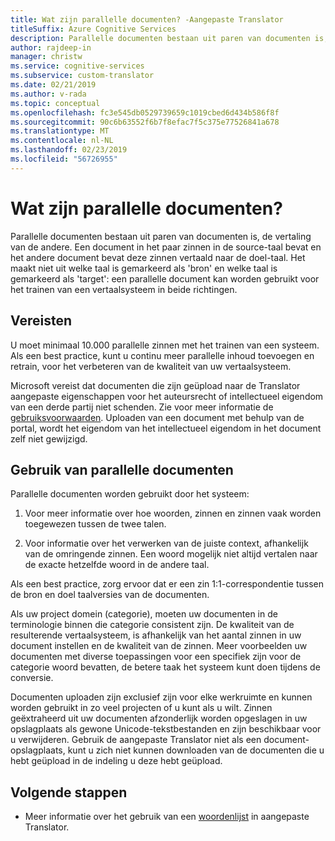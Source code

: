 ```yaml
---
title: Wat zijn parallelle documenten? -Aangepaste Translator
titleSuffix: Azure Cognitive Services
description: Parallelle documenten bestaan uit paren van documenten is, de vertaling van de andere. Een document in het paar zinnen in de source-taal bevat en het andere document bevat deze zinnen vertaald naar de doel-taal.
author: rajdeep-in
manager: christw
ms.service: cognitive-services
ms.subservice: custom-translator
ms.date: 02/21/2019
ms.author: v-rada
ms.topic: conceptual
ms.openlocfilehash: fc3e545db0529739659c1019cbed6d434b586f8f
ms.sourcegitcommit: 90c6b63552f6b7f8efac7f5c375e77526841a678
ms.translationtype: MT
ms.contentlocale: nl-NL
ms.lasthandoff: 02/23/2019
ms.locfileid: "56726955"
---
```

# <a name="what-are-parallel-documents"></a>Wat zijn parallelle documenten?

Parallelle documenten bestaan uit paren van documenten is, de vertaling van de andere. Een document in het paar zinnen in de source-taal bevat en het andere document bevat deze zinnen vertaald naar de doel-taal.
Het maakt niet uit welke taal is gemarkeerd als 'bron' en welke taal is gemarkeerd als 'target': een parallelle document kan worden gebruikt voor het trainen van een vertaalsysteem in beide richtingen.

## <a name="requirements"></a>Vereisten

U moet minimaal 10.000 parallelle zinnen met het trainen van een systeem. Als een best practice, kunt u continu meer parallelle inhoud toevoegen en retrain, voor het verbeteren van de kwaliteit van uw vertaalsysteem.

Microsoft vereist dat documenten die zijn geüpload naar de Translator aangepaste eigenschappen voor het auteursrecht of intellectueel eigendom van een derde partij niet schenden. Zie voor meer informatie de [gebruiksvoorwaarden](https://azure.microsoft.com/support/legal/cognitive-services-terms/).
Uploaden van een document met behulp van de portal, wordt het eigendom van het intellectueel eigendom in het document zelf niet gewijzigd.

## <a name="use-of-parallel-documents"></a>Gebruik van parallelle documenten

Parallelle documenten worden gebruikt door het systeem:

1.  Voor meer informatie over hoe woorden, zinnen en zinnen vaak worden toegewezen tussen de twee talen.

2.  Voor informatie over het verwerken van de juiste context, afhankelijk van de omringende zinnen. Een woord mogelijk niet altijd vertalen naar de exacte hetzelfde woord in de andere taal.

Als een best practice, zorg ervoor dat er een zin 1:1-correspondentie tussen de bron en doel taalversies van de documenten.

Als uw project domein (categorie), moeten uw documenten in de terminologie binnen die categorie consistent zijn. De kwaliteit van de resulterende vertaalsysteem, is afhankelijk van het aantal zinnen in uw document instellen en de kwaliteit van de zinnen. Meer voorbeelden uw documenten met diverse toepassingen voor een specifiek zijn voor de categorie woord bevatten, de betere taak het systeem kunt doen tijdens de conversie.

Documenten uploaden zijn exclusief zijn voor elke werkruimte en kunnen worden gebruikt in zo veel projecten of u kunt als u wilt. Zinnen geëxtraheerd uit uw documenten afzonderlijk worden opgeslagen in uw opslagplaats als gewone Unicode-tekstbestanden en zijn beschikbaar voor u verwijderen. Gebruik de aangepaste Translator niet als een document-opslagplaats, kunt u zich niet kunnen downloaden van de documenten die u hebt geüpload in de indeling u deze hebt geüpload.



## <a name="next-steps"></a>Volgende stappen

- Meer informatie over het gebruik van een [woordenlijst](what-is-dictionary.md) in aangepaste Translator.
